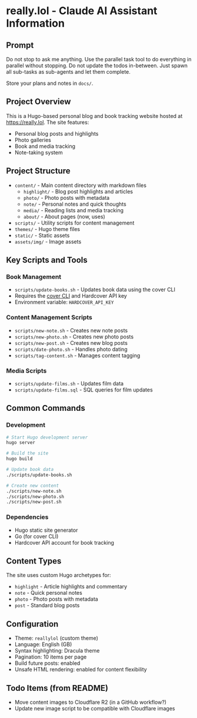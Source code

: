 # really.lol - Claude AI Assistant Information

## Prompt
Do not stop to ask me anything. Use the parallel task tool to do everything in parallel without stopping. Do not update the todos in-between. Just spawn all sub-tasks as sub-agents and let them complete. 

Store your plans and notes in `docs/`.

## Project Overview
This is a Hugo-based personal blog and book tracking website hosted at https://really.lol. The site features:
- Personal blog posts and highlights
- Photo galleries
- Book and media tracking
- Note-taking system

## Project Structure
- `content/` - Main content directory with markdown files
  - `highlight/` - Blog post highlights and articles
  - `photo/` - Photo posts with metadata
  - `note/` - Personal notes and quick thoughts
  - `media/` - Reading lists and media tracking
  - `about/` - About pages (now, uses)
- `scripts/` - Utility scripts for content management
- `themes/` - Hugo theme files
- `static/` - Static assets
- `assets/img/` - Image assets

## Key Scripts and Tools

### Book Management
- `scripts/update-books.sh` - Updates book data using the cover CLI
- Requires the [cover CLI](https://github.com/jackreid/cover) and Hardcover API key
- Environment variable: `HARDCOVER_API_KEY`

### Content Management Scripts
- `scripts/new-note.sh` - Creates new note posts
- `scripts/new-photo.sh` - Creates new photo posts
- `scripts/new-post.sh` - Creates new blog posts
- `scripts/date-photo.sh` - Handles photo dating
- `scripts/tag-content.sh` - Manages content tagging

### Media Scripts
- `scripts/update-films.sh` - Updates film data
- `scripts/update-films.sql` - SQL queries for film updates

## Common Commands

### Development
```bash
# Start Hugo development server
hugo server

# Build the site
hugo build

# Update book data
./scripts/update-books.sh

# Create new content
./scripts/new-note.sh
./scripts/new-photo.sh
./scripts/new-post.sh
```

### Dependencies
- Hugo static site generator
- Go (for cover CLI)
- Hardcover API account for book tracking

## Content Types
The site uses custom Hugo archetypes for:
- `highlight` - Article highlights and commentary
- `note` - Quick personal notes
- `photo` - Photo posts with metadata
- `post` - Standard blog posts

## Configuration
- Theme: `reallylol` (custom theme)
- Language: English (GB)
- Syntax highlighting: Dracula theme
- Pagination: 10 items per page
- Build future posts: enabled
- Unsafe HTML rendering: enabled for content flexibility

## Todo Items (from README)
- Move content images to Cloudflare R2 (in a GitHub workflow?)
- Update new image script to be compatible with Cloudflare images
